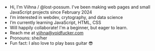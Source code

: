 - Hi, I’m Viihna / @lost-possum. I've been making web pages and small JavaScript projects since February 2024
- I’m interested in webdev, crytography, and data science
- I’m currently learning JavaScript, HTML, CSS
- Will happily collaborate! I'm a beginner, but eager to learn.
- Reach me at viihna@voidfucker.com
- Pronouns: she/her
- Fun fact: I also love to play bass guitar 😎
